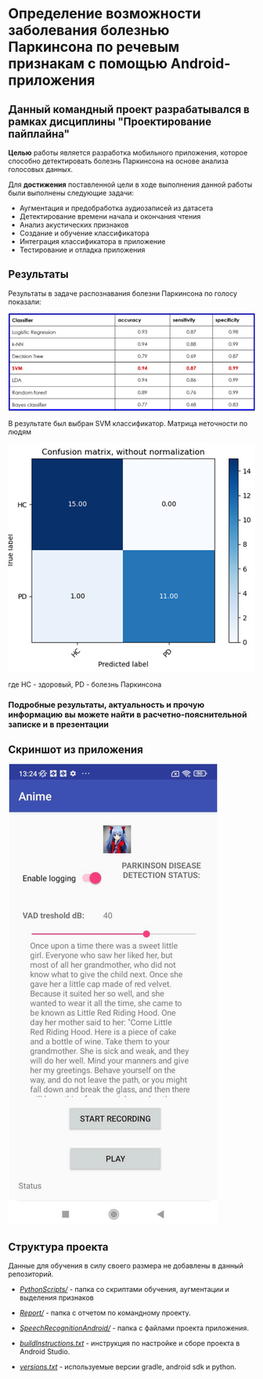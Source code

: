# Определение возможности заболевания болезнью Паркинсона по речевым признакам с помощью Android-приложения

## Данный командный проект разрабатывался в рамках дисциплины "Проектирование пайплайна"

**Целью** работы является разработка мобильного приложения, которое
способно детектировать болезнь Паркинсона на основе анализа голосовых
данных.

Для **достижения** поставленной цели в ходе выполнения данной работы
были выполнены следующие задачи:

- Аугментация и предобработка аудиозаписей из датасета
- Детектирование времени начала и окончания чтения
- Анализ акустических признаков
- Создание и обучение классификатора
- Интеграция классификатора в приложение
- Тестирование и отладка приложения

## Результаты

Результаты в задаче распознавания болезни Паркинсона по голосу показали: 

![Results of classification](./Report/classifier_table.png)

В результате был выбран SVM классификатор. Матрица неточности по людям

![confusion](./Report/confusion_matrix.png)

где HC - здоровый, PD - болезнь Паркинсона

### Подробные результаты, актуальность и прочую информацию вы можете найти в расчетно-пояснительной записке и в презентации

## Скриншот из приложения

![screenshot](./Report/screen.png)

## Структура проекта

Данные для обучения в силу своего размера не добавлены в данный репозиторий. 

- [*PythonScripts/*](./PythonScripts) - папка со скриптами обучения, аугментации и выделения признаков

- [*Report/*](./Report) - папка с отчетом по командному проекту.

- [*SpeechRecognitionAndroid/*](./SpeechRecognitionAndroid) - папка с файлами проекта приложения.

- [*buildInstructions.txt*](./buildInstructions.txt) - инструкция по настройке и сборе проекта в Android Studio.

- [*versions.txt*](./versions.txt) - используемые версии gradle, android sdk и python.